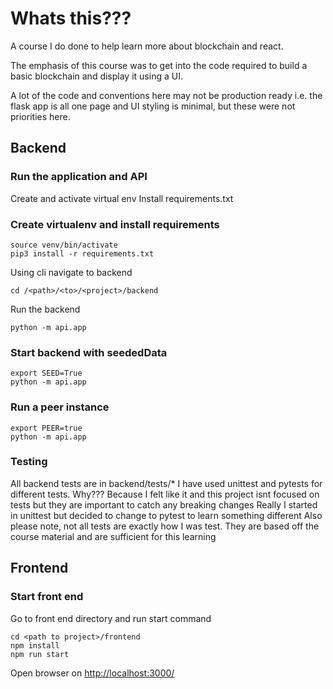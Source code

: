 # Whats this???
A course I do done to help learn more about blockchain and react. 

The emphasis of this course was to get into the code required to build a basic blockchain and display it using a UI.

A lot of the code and conventions here may not be production ready i.e. the flask app is all one page and UI styling is minimal, 
but these were not priorities here.

## Backend
### Run the application and API
Create and activate virtual env
Install requirements.txt

### Create virtualenv and install requirements
```
source venv/bin/activate
pip3 install -r requirements.txt
```

Using cli navigate to backend
```
cd /<path>/<to>/<project>/backend
```
Run the backend
```
python -m api.app
``` 
### Start backend with seededData
```
export SEED=True
python -m api.app
```

### Run a peer instance

```
export PEER=true
python -m api.app
```

### Testing
All backend tests are in backend/tests/*
I have used unittest and pytests for different tests.
Why??? Because I felt like it and this project isnt focused on tests but they are important to catch any breaking changes
Really I started in unittest but decided to change to pytest to learn something different
Also please note, not all tests are exactly how I was test. They are based off the course material and are sufficient for this learning

## Frontend

### Start front end

Go to front end directory and run start command

```
cd <path to project>/frontend
npm install
npm run start
```

Open browser on [http://localhost:3000/](http://localhost:3000/)